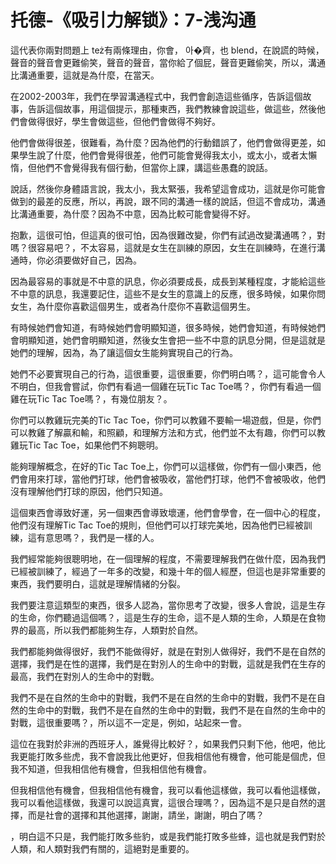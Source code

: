 # 托德-《吸引力解锁》：7-浅沟通

這代表你兩對問題上 też有兩條理由，你會， 아�齊，也 blend，在說謊的時候，聲音的聲音會更難偷笑，聲音的聲音，當你給了個屁，聲音更難偷笑，所以，溝通比溝通重要，這就是為什麼，在當天。

在2002-2003年，我們在學習溝通程式中，我們會創造這些循序，告訴這個故事，告訴這個故事，用這個提示，那種東西，我們教練會說這些，做這些，然後他們會做得很好，學生會做這些，但他們會做得不夠好。

他們會做得很差，很難看，為什麼？因為他們的行動錯誤了，他們會做得更差，如果學生說了什麼，他們會覺得很差，他們可能會覺得我太小，或太小，或者太懶惰，但他們不會覺得我有個行動，但當你上課，講這些愚蠢的說話。

說話，然後你身體語言說，我太小，我太緊張，我希望這會成功，這就是你可能會做到的最差的反應，所以，再說，跟不同的溝通一樣的說話，但這不會成功，溝通比溝通重要，為什麼？因為不中意，因為比較可能會變得不好。

抱歉，這很可怕，但這真的很可怕，因為很難改變，你們有試過改變溝通嗎？，對嗎？很容易吧？，不太容易，這就是女生在訓練的原因，女生在訓練時，在進行溝通時，你必須要做好自己，因為。

因為最容易的事就是不中意的訊息，你必須要成長，成長到某種程度，才能給這些不中意的訊息，我還要記住，這些不是女生的意識上的反應，很多時候，如果你問女生，為什麼你喜歡這個男生，或者為什麼你不喜歡這個男生。

有時候她們會知道，有時候她們會明顯知道，很多時候，她們會知道，有時候她們會明顯知道，她們會明顯知道，然後女生會把一些不中意的訊息分開，但是這就是她們的理解，因為，為了讓這個女生能夠實現自己的行為。

她們不必要實現自己的行為，這很重要，這很重要，你們明白嗎？，這可能會令人不明白，但我會嘗試，你們有看過一個雞在玩Tic Tac Toe嗎？，你們有看過一個雞在玩Tic Tac Toe嗎？，有幾位朋友？。

你們可以教雞玩完美的Tic Tac Toe，你們可以教雞不要輸一場遊戲，但是，你們可以教雞了解贏和輸，和照顧，和理解方法和方式，他們並不太有趣，你們可以教雞玩Tic Tac Toe，如果他們不夠聰明。

能夠理解概念，在好的Tic Tac Toe上，你們可以這樣做，你們有一個小東西，他們會用來打球，當他們打球，他們會被吸收，當他們打球，他們不會被吸收，他們沒有理解他們打球的原因，他們只知道。

這個東西會導致好運，另一個東西會導致壞運，他們會學會，在一個中心的程度，他們沒有理解Tic Tac Toe的規則，但他們可以打球完美地，因為他們已經被訓練，這有意思嗎？，我們是一樣的人。

我們經常能夠很聰明地，在一個理解的程度，不需要理解我們在做什麼，因為我們已經被訓練了，經過了一年多的改變，和幾十年的個人經歷，但這也是非常重要的東西，我們要明白，這就是理解情緒的分裂。

我們要注意這類型的東西，很多人認為，當你思考了改變，很多人會說，這是生存的生命，你們聽過這個嗎？，這是生存的生命，這不是人類的生命，人類是在食物界的最高，所以我們都能夠生存，人類對於自然。

我們都能夠做得很好，我們不能做得好，就是在對別人做得好，我們不是在自然的選擇，我們是在性的選擇，我們是在對別人的生命中的對戰，這就是我們在生存的最高，我們在對別人的生命中的對戰。

我們不是在自然的生命中的對戰，我們不是在自然的生命中的對戰，我們不是在自然的生命中的對戰，我們不是在自然的生命中的對戰，我們不是在自然的生命中的對戰，這很重要嗎？，所以這不一定是，例如，站起來一會。

這位在我對於非洲的西班牙人，誰覺得比較好？，如果我們只剩下他，他吧，他比我更能打敗多些虎，我不會說我比他更好，但我相信他有機會，他可能是個虎，但我不知道，但我相信他有機會，但我相信他有機會。

但我相信他有機會，但我相信他有機會，我可以看他這樣做，我可以看他這樣做，我可以看他這樣做，我還可以說這真實，這很合理嗎？，因為這不是只是自然的選擇，而是社會的選擇和其他選擇，謝謝，請坐，謝謝，明白了嗎？

，明白這不只是，我們能打敗多些豹，或是我們能打敗多些蜂，這也就是我們對於人類，和人類對我們有關的，這絕對是重要的。